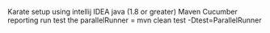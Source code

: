 Karate setup using intellij IDEA
java (1.8 or greater)
Maven
Cucumber reporting 
run test the parallelRunner = mvn clean test -Dtest=ParallelRunner
